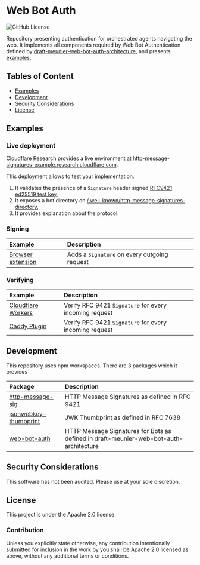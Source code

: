 # Web Bot Auth

![GitHub License](https://img.shields.io/github/license/cloudflareresearch/web-bot-auth)

Repository presenting authentication for orchestrated agents navigating the web.
It implements all components required by Web Bot Authentication defined by [draft-meunier-web-bot-auth-architecture](https://thibmeu.github.io/http-message-signatures-directory/draft-meunier-web-bot-auth-architecture.html), and presents [examples](#examples).

## Tables of Content

- [Examples](#examples)
- [Development](#development)
- [Security Considerations](#security-considerations)
- [License](#license)

## Examples

### Live deployment

Cloudflare Research provides a live environment at [http-message-signatures-example.research.cloudflare.com](https://http-message-signatures-example.research.cloudflare.com/).

This deployment allows to test your implementation.

1. It validates the presence of a `Signature` header signed [RFC9421 ed25519 test key](./examples/rfc9421-keys/ed25519.pem),
2. It exposes a bot directory on [/.well-known/http-message-signatures-directory](https://http-message-signatures-example.research.cloudflare.com/.well-known/http-message-signatures-directory),
3. It provides explanation about the protocol.

### Signing

| Example                                            | Description                                  |
| :------------------------------------------------- | :------------------------------------------- |
| [Browser extension](./examples/browser-extension/) | Adds a `Signature` on every outgoing request |

### Verifying

| Example                                                | Description                                            |
| :----------------------------------------------------- | :----------------------------------------------------- |
| [Cloudflare Workers](./examples/verification-workers/) | Verify RFC 9421 `Signature` for every incoming request |
| [Caddy Plugin](./examples/caddy-plugin/)               | Verify RFC 9421 `Signature` for every incoming request |

## Development

This repository uses npm workspaces. There are 3 packages which it provides

| Package                                                    | Description                                                                            |
| :--------------------------------------------------------- | :------------------------------------------------------------------------------------- |
| [http-message-sig](./packages/http-message-sig/)           | HTTP Message Signatures as defined in RFC 9421                                         |
| [jsonwebkey-thumbprint](./packages/jsonwebkey-thumbprint/) | JWK Thumbprint as defined in RFC 7638                                                  |
| [web-bot-auth](./packages/web-bot-auth/)                   | HTTP Message Signatures for Bots as defined in draft-meunier-web-bot-auth-architecture |

## Security Considerations

This software has not been audited. Please use at your sole discretion.

## License

This project is under the Apache 2.0 license.

### Contribution

Unless you explicitly state otherwise, any contribution intentionally submitted for inclusion in the work by you shall be Apache 2.0 licensed as above, without any additional terms or conditions.
